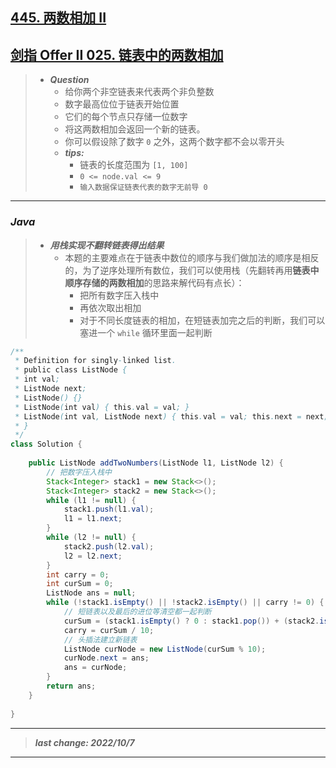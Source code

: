 ## [445. 两数相加 II](https://leetcode.cn/problems/add-two-numbers-ii/)
## [剑指 Offer II 025. 链表中的两数相加](https://leetcode.cn/problems/lMSNwu/)

> - ***Question***
>   - 给你两个非空链表来代表两个非负整数
>   - 数字最高位位于链表开始位置 
>   - 它们的每个节点只存储一位数字 
>   - 将这两数相加会返回一个新的链表。 
>   - 你可以假设除了数字 `0` 之外，这两个数字都不会以零开头
>   - ***tips:***
>     - 链表的长度范围为 `[1, 100]` 
>     - `0 <= node.val <= 9` 
>     - `输入数据保证链表代表的数字无前导 0`

---

### *Java*

> - ***用栈实现不翻转链表得出结果***
>   - 本题的主要难点在于链表中数位的顺序与我们做加法的顺序是相反的，为了逆序处理所有数位，我们可以使用栈（先翻转再用**链表中顺序存储的两数相加**的思路来解代码有点长）：
>     - 把所有数字压入栈中 
>     - 再依次取出相加
>     - 对于不同长度链表的相加，在短链表加完之后的判断，我们可以塞进一个 `while` 循环里面一起判断

```Java
/**
 * Definition for singly-linked list.
 * public class ListNode {
 * int val;
 * ListNode next;
 * ListNode() {}
 * ListNode(int val) { this.val = val; }
 * ListNode(int val, ListNode next) { this.val = val; this.next = next; }
 * }
 */
class Solution {
    
    public ListNode addTwoNumbers(ListNode l1, ListNode l2) {
        // 把数字压入栈中
        Stack<Integer> stack1 = new Stack<>();
        Stack<Integer> stack2 = new Stack<>();
        while (l1 != null) {
            stack1.push(l1.val);
            l1 = l1.next;
        }
        while (l2 != null) {
            stack2.push(l2.val);
            l2 = l2.next;
        }
        int carry = 0;
        int curSum = 0;
        ListNode ans = null;
        while (!stack1.isEmpty() || !stack2.isEmpty() || carry != 0) {
            // 短链表以及最后的进位等清空都一起判断
            curSum = (stack1.isEmpty() ? 0 : stack1.pop()) + (stack2.isEmpty() ? 0 : stack2.pop()) + carry;
            carry = curSum / 10;
            // 头插法建立新链表
            ListNode curNode = new ListNode(curSum % 10);
            curNode.next = ans;
            ans = curNode;
        }
        return ans;
    }
    
}
```

---

> ***last change: 2022/10/7***

---
